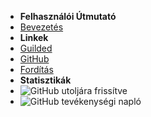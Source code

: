 - **Felhasználói Útmutató**
- [Bevezetés](./)
- **Linkek**
- [Guilded](https://guilded.gg/ReGuilded)
- [GitHub](https://github.com/ReGuilded/ReGuilded-Docs)
- [Fordítás](https://crowdin.com/project/reguilded-docs)
- **Statisztikák**
- ![GitHub utoljára frissítve](https://img.shields.io/github/last-commit/ReGuilded/ReGuilded-Docs?label=last%20updated)
- ![GitHub tevékenységi napló](https://img.shields.io/github/commit-activity/m/ReGuilded/ReGuilded-Docs)